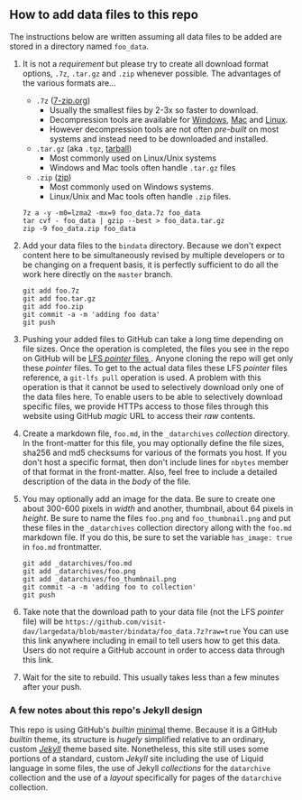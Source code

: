 ## How to add data files to this repo

The instructions below are written assuming all data files to be added are stored
in a directory named `foo_data`.

1. It is not a *requirement* but please try to create all download format options,
`.7z`, `.tar.gz` and `.zip` whenever possible. The advantages of the various
formats are...
   * `.7z` ([7-zip.org](https://www.7-zip.org/download.html))
     * Usually the smallest files by 2-3x so faster to download.
     * Decompression tools are available for [Windows](https://www.7-zip.org/download.html),
       [Mac](https://apps.apple.com/us/app/the-unarchiver/id425424353) and
       [Linux](https://www.7-zip.org/download.html).
     * However decompression tools are not often *pre-built* on most systems and instead
       need to be downloaded and installed.
   * `.tar.gz` (aka `.tgz`, [tarball](https://en.wikipedia.org/wiki/Tar_(computing)))
     * Most commonly used on Linux/Unix systems
     * Windows and Mac tools often handle `.tar.gz` files
   * `.zip` ([zip](https://en.wikipedia.org/wiki/Zip_(file_format)))
     * Most commonly used on Windows systems.
     * Linux/Unix and Mac tools often handle `.zip` files.

   ```
   7z a -y -m0=lzma2 -mx=9 foo_data.7z foo_data
   tar cvf - foo_data | gzip --best > foo_data.tar.gz
   zip -9 foo_data.zip foo_data 
   ```
1. Add your data files to the `bindata` directory. Because we don't expect content here
to be simultaneously revised by multiple developers or to be changing on a frequent basis,
it is perfectly sufficient to do all the work here directly on the `master` branch.
   ```
   git add foo.7z
   git add foo.tar.gz
   git add foo.zip
   git commit -a -m 'adding foo data'
   git push
   ```
1. Pushing your added files to GitHub can take a long time depending on file sizes.
Once the operation is completed, the files you see in the repo on GitHub will be
[LFS *pointer* files ](https://help.github.com/en/github/managing-large-files/about-git-large-file-storage#pointer-file-format).
Anyone cloning the repo will get only these *pointer* files. To get to the actual data
files these LFS *pointer* files reference, a `git-lfs pull` operation is used. A
problem with this operation is that it cannot be used to selectively download only
one of the data files here. To enable users to be able to selectively download
specific files, we provide HTTPs access to those files through this website using
GitHub *magic* URL to access their *raw* contents.
1. Create a markdown file, `foo.md`, in the `_datarchives` *collection* directory. In the
front-matter for this file, you may optionally define the file sizes, sha256 and md5
checksums for various of the formats you host. If you don't host a specific format,
then don't include lines for `nbytes` member of that format in the front-matter.
Also, feel free to include a detailed description of the data in the *body* of the file.
1. You may optionally add an image for the data. Be sure to create one about 300-600
pixels in *width* and another, thumbnail, about 64 pixels in *height*. Be sure to
name the files `foo.png` and `foo_thumbnail.png` and put these files in the
`_datarchives` collection directory allong with the `foo.md` markdown file. If you do
this, be sure to set the variable `has_image: true` in `foo.md` frontmatter.
   ```
   git add _datarchives/foo.md
   git add _datarchives/foo.png
   git add _datarchives/foo_thumbnail.png
   git commit -a -m 'adding foo to collection'
   git push
   ```
1. Take note that the download path to your data file (not the LFS *pointer* file)
will be `https://github.com/visit-dav/largedata/blob/master/bindata/foo_data.7z?raw=true`
You can use this link anywhere including in email to tell users how to get this
data. Users do not require a GitHub account in order to access data through this link.
1. Wait for the site to rebuild. This usually takes less than a few minutes after
your push.

### A few notes about this repo's Jekyll design

This repo is using GitHub's *builtin* [minimal](https://pages-themes.github.io/minimal/)
theme. Because it is a GitHub *builtin* theme, its structure is *hugely* simplified
relative to an ordinary, custom [*Jekyll*](https://jekyllrb.com) theme based site.
Nonetheless, this site still uses some portions of a standard, custom *Jekyll* site
including the use of Liquid language in some files, the use of Jekyll *collections* for
the `datarchive` collection and the use of a *layout* specifically for pages of the
`datarchive` collection.
